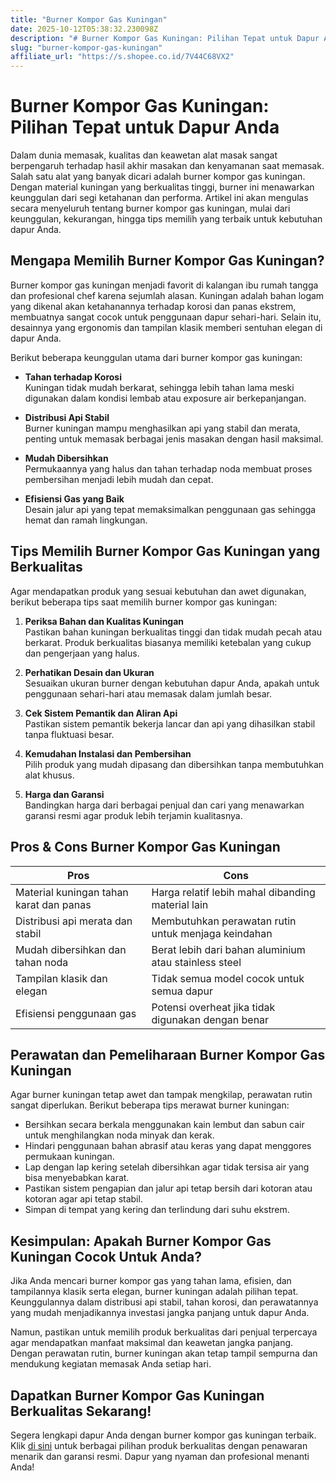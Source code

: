 ```yaml
---
title: "Burner Kompor Gas Kuningan"
date: 2025-10-12T05:38:32.230098Z
description: "# Burner Kompor Gas Kuningan: Pilihan Tepat untuk Dapur Anda..."
slug: "burner-kompor-gas-kuningan"
affiliate_url: "https://s.shopee.co.id/7V44C68VX2"
---
```

# Burner Kompor Gas Kuningan: Pilihan Tepat untuk Dapur Anda

Dalam dunia memasak, kualitas dan keawetan alat masak sangat berpengaruh terhadap hasil akhir masakan dan kenyamanan saat memasak. Salah satu alat yang banyak dicari adalah burner kompor gas kuningan. Dengan material kuningan yang berkualitas tinggi, burner ini menawarkan keunggulan dari segi ketahanan dan performa. Artikel ini akan mengulas secara menyeluruh tentang burner kompor gas kuningan, mulai dari keunggulan, kekurangan, hingga tips memilih yang terbaik untuk kebutuhan dapur Anda.

## Mengapa Memilih Burner Kompor Gas Kuningan?

Burner kompor gas kuningan menjadi favorit di kalangan ibu rumah tangga dan profesional chef karena sejumlah alasan. Kuningan adalah bahan logam yang dikenal akan ketahanannya terhadap korosi dan panas ekstrem, membuatnya sangat cocok untuk penggunaan dapur sehari-hari. Selain itu, desainnya yang ergonomis dan tampilan klasik memberi sentuhan elegan di dapur Anda.

Berikut beberapa keunggulan utama dari burner kompor gas kuningan:

- **Tahan terhadap Korosi**  
  Kuningan tidak mudah berkarat, sehingga lebih tahan lama meski digunakan dalam kondisi lembab atau exposure air berkepanjangan.

- **Distribusi Api Stabil**  
  Burner kuningan mampu menghasilkan api yang stabil dan merata, penting untuk memasak berbagai jenis masakan dengan hasil maksimal.

- **Mudah Dibersihkan**  
  Permukaannya yang halus dan tahan terhadap noda membuat proses pembersihan menjadi lebih mudah dan cepat.

- **Efisiensi Gas yang Baik**  
  Desain jalur api yang tepat memaksimalkan penggunaan gas sehingga hemat dan ramah lingkungan.

## Tips Memilih Burner Kompor Gas Kuningan yang Berkualitas

Agar mendapatkan produk yang sesuai kebutuhan dan awet digunakan, berikut beberapa tips saat memilih burner kompor gas kuningan:

1. **Periksa Bahan dan Kualitas Kuningan**  
   Pastikan bahan kuningan berkualitas tinggi dan tidak mudah pecah atau berkarat. Produk berkualitas biasanya memiliki ketebalan yang cukup dan pengerjaan yang halus.

2. **Perhatikan Desain dan Ukuran**  
   Sesuaikan ukuran burner dengan kebutuhan dapur Anda, apakah untuk penggunaan sehari-hari atau memasak dalam jumlah besar.

3. **Cek Sistem Pemantik dan Aliran Api**  
   Pastikan sistem pemantik bekerja lancar dan api yang dihasilkan stabil tanpa fluktuasi besar.

4. **Kemudahan Instalasi dan Pembersihan**  
   Pilih produk yang mudah dipasang dan dibersihkan tanpa membutuhkan alat khusus.

5. **Harga dan Garansi**  
   Bandingkan harga dari berbagai penjual dan cari yang menawarkan garansi resmi agar produk lebih terjamin kualitasnya.

## Pros & Cons Burner Kompor Gas Kuningan

| **Pros**                               | **Cons**                                    |
|---------------------------------------|--------------------------------------------|
| Material kuningan tahan karat dan panas | Harga relatif lebih mahal dibanding material lain |
| Distribusi api merata dan stabil    | Membutuhkan perawatan rutin untuk menjaga keindahan |
| Mudah dibersihkan dan tahan noda     | Berat lebih dari bahan aluminium atau stainless steel |
| Tampilan klasik dan elegan           | Tidak semua model cocok untuk semua dapur  |
| Efisiensi penggunaan gas             | Potensi overheat jika tidak digunakan dengan benar |

## Perawatan dan Pemeliharaan Burner Kompor Gas Kuningan

Agar burner kuningan tetap awet dan tampak mengkilap, perawatan rutin sangat diperlukan. Berikut beberapa tips merawat burner kuningan:

- Bersihkan secara berkala menggunakan kain lembut dan sabun cair untuk menghilangkan noda minyak dan kerak.
- Hindari penggunaan bahan abrasif atau keras yang dapat menggores permukaan kuningan.
- Lap dengan lap kering setelah dibersihkan agar tidak tersisa air yang bisa menyebabkan karat.
- Pastikan sistem pengapian dan jalur api tetap bersih dari kotoran atau kotoran agar api tetap stabil.
- Simpan di tempat yang kering dan terlindung dari suhu ekstrem.

## Kesimpulan: Apakah Burner Kompor Gas Kuningan Cocok Untuk Anda?

Jika Anda mencari burner kompor gas yang tahan lama, efisien, dan tampilannya klasik serta elegan, burner kuningan adalah pilihan tepat. Keunggulannya dalam distribusi api stabil, tahan korosi, dan perawatannya yang mudah menjadikannya investasi jangka panjang untuk dapur Anda.

Namun, pastikan untuk memilih produk berkualitas dari penjual terpercaya agar mendapatkan manfaat maksimal dan keawetan jangka panjang. Dengan perawatan rutin, burner kuningan akan tetap tampil sempurna dan mendukung kegiatan memasak Anda setiap hari.

## Dapatkan Burner Kompor Gas Kuningan Berkualitas Sekarang!

Segera lengkapi dapur Anda dengan burner kompor gas kuningan terbaik. Klik [di sini](https://s.shopee.co.id/7V44C68VX2) untuk berbagai pilihan produk berkualitas dengan penawaran menarik dan garansi resmi. Dapur yang nyaman dan profesional menanti Anda!